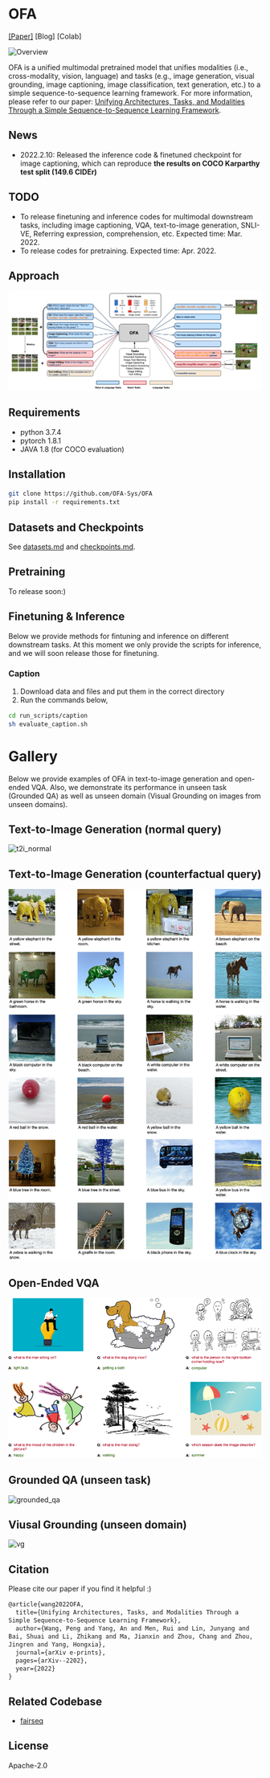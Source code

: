 # OFA

[[Paper]](http://arxiv.org/abs/2202.03052) [Blog] [Colab]

![Overview](examples/overview.png)

OFA is a unified multimodal pretrained model that unifies modalities (i.e., cross-modality, vision, language) and tasks 
(e.g., image generation, visual grounding, image captioning, image classification, text generation, etc.) 
to a simple sequence-to-sequence learning framework. For more information, please refer to our paper: [Unifying Architectures, Tasks, and Modalities Through a Simple Sequence-to-Sequence Learning Framework](http://arxiv.org/abs/2202.03052).


## News
* 2022.2.10: Released the inference code & finetuned checkpoint for image captioning, which can reproduce **the results on COCO Karparthy test split (149.6 CIDEr)**


## TODO
* To release finetuning and inference codes for multimodal downstream tasks, including image captioning, VQA, text-to-image generation, SNLI-VE, Referring expression, comprehension, etc. Expected time: Mar. 2022.
* To release codes for pretraining. Expected time: Apr. 2022.


## Approach
![approach](examples/approach.jpg)


## Requirements
* python 3.7.4
* pytorch 1.8.1
* JAVA 1.8 (for COCO evaluation)


## Installation
```bash
git clone https://github.com/OFA-Sys/OFA
pip install -r requirements.txt
```


## Datasets and Checkpoints
See [datasets.md](datasets.md) and [checkpoints.md](checkpoints.md).


## Pretraining
To release soon:)


## Finetuning & Inference
Below we provide methods for fintuning and inference on different downstream tasks. At this moment we only provide the scripts for inference, and we will soon release those for finetuning. 

### Caption
1. Download data and files and put them in the correct directory
2. Run the commands below,

```bash
cd run_scripts/caption
sh evaluate_caption.sh
```


# Gallery
Below we provide examples of OFA in text-to-image generation and open-ended VQA. Also, we demonstrate its performance in unseen task (Grounded QA) as well as unseen domain (Visual Grounding on images from unseen domains). 

## Text-to-Image Generation (normal query)
![t2i_normal](examples/normal_images.png)

## Text-to-Image Generation (counterfactual query)
![t2i_counterfactual](examples/counterfactual_images.png)

## Open-Ended VQA
![open_vqa](examples/open_vqa.png)

## Grounded QA (unseen task)
![grounded_qa](examples/grounded_qa.png)

## Viusal Grounding (unseen domain)
![vg](examples/viusal_grounding.png)


## Citation
Please cite our paper if you find it helpful :)

```
@article{wang2022OFA,
  title={Unifying Architectures, Tasks, and Modalities Through a Simple Sequence-to-Sequence Learning Framework},
  author={Wang, Peng and Yang, An and Men, Rui and Lin, Junyang and Bai, Shuai and Li, Zhikang and Ma, Jianxin and Zhou, Chang and Zhou, Jingren and Yang, Hongxia},
  journal={arXiv e-prints},
  pages={arXiv--2202},
  year={2022}
}
```


## Related Codebase
* [fairseq](https://github.com/pytorch/fairseq)


## License
Apache-2.0
